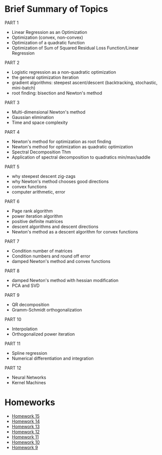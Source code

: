 # Brief Summary of Topics

PART 1
- Linear Regression as an Optimization
- Optimization (convex, non-convex)
- Optimization of a quadratic function
- Optimization of Sum of Squared Residual Loss Function/Linear Regression

PART 2
- Logistic regression as a non-quadratic optimization
- the general optimization iteration
- gradient algorithms: steepest ascent/descent (backtracking, stochastic, mini-batch)
- root finding: bisection and Newton's method

PART 3
- Multi-dimensional Newton's method
- Gaussian elimination
- Time and space complexity 

PART 4
- Newton's method for optimization as root finding
- Newton's method for optimization as quadratic optimization
- Spectral Decomposition Thm
- Application of spectral decomposition to quadratics min/max/saddle

PART 5
- why steepest descent zig-zags
- why Newton's method chooses good directions
- convex functions
- computer arithmetic, error

PART 6
- Page rank algorithm
- power iteration algorithm
- positive definite matrices
- descent algorithms and descent directions
- Newton's method as a descent algorithm for convex functions

PART 7
- Condition number of matrices 
- Condition numbers and round off error
- damped Newton's method and convex functions

PART 8
- damped Newton's method with hessian modification
- PCA and SVD

PART 9
- QR decomposition
- Gramm-Schmidt orthogonalization

PART 10
- Interpolation
- Orthogonalized power iteration

PART 11
- Spline regression
- Numerical differentiation and integration

PART 12
- Neural Networks
- Kernel Machines

# Homeworks
- [Homework 15](https://github.com/inespancorbo/Numerical-Methods/tree/master/HW15)
- [Homework 14](https://github.com/inespancorbo/Numerical-Methods/tree/master/HW14)
- [Homework 13](https://github.com/inespancorbo/Numerical-Methods/tree/master/HW13)
- [Homework 12](https://github.com/inespancorbo/Numerical-Methods/tree/master/HW12)
- [Homework 11](https://github.com/inespancorbo/Numerical-Methods/tree/master/HW11)
- [Homework 10](https://github.com/inespancorbo/Numerical-Methods/tree/master/HW10)
- [Homework 9](https://github.com/inespancorbo/Numerical-Methods/tree/master/HW9)


